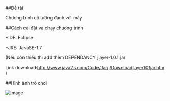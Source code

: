 ##Đề tài

Chương trình cờ tướng đánh với máy

##Cách cài đặt và chạy chương trình

+IDE: Eclipse

+JRE: JavaSE-1.7

(Nếu còn thiếu thì add thêm DEPENDANCY  jlayer-1.0.1.jar 

Link download:http://www.java2s.com/Code/Jar/j/Downloadjlayer101jar.htm )

##Hình ảnh trò chơi

![image](https://user-images.githubusercontent.com/56263757/147412058-5be4e3eb-7cc1-4ff8-903e-3c34ff544a31.png)

